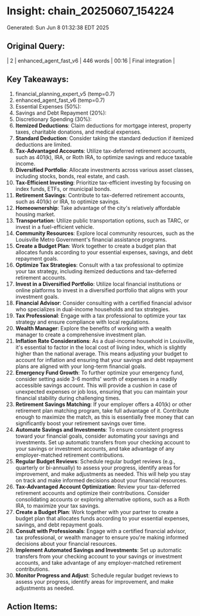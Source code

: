 # Insight: chain_20250607_154224
Generated: Sun Jun  8 01:32:38 EDT 2025

## Original Query:
| 2 | enhanced_agent_fast_v6 | 446 words | 00:16 | Final integration |

## Key Takeaways:
1. financial_planning_expert_v5 (temp=0.7)
2. enhanced_agent_fast_v6 (temp=0.7)
1. Essential Expenses (50%):
2. Savings and Debt Repayment (20%):
3. Discretionary Spending (30%):
1. **Itemized Deductions**: Claim deductions for mortgage interest, property taxes, charitable donations, and medical expenses.
2. **Standard Deduction**: Consider taking the standard deduction if itemized deductions are limited.
3. **Tax-Advantaged Accounts**: Utilize tax-deferred retirement accounts, such as 401(k), IRA, or Roth IRA, to optimize savings and reduce taxable income.
1. **Diversified Portfolio**: Allocate investments across various asset classes, including stocks, bonds, real estate, and cash.
2. **Tax-Efficient Investing**: Prioritize tax-efficient investing by focusing on index funds, ETFs, or municipal bonds.
3. **Retirement Savings**: Contribute to tax-deferred retirement accounts, such as 401(k) or IRA, to optimize savings.
1. **Homeownership**: Take advantage of the city's relatively affordable housing market.
2. **Transportation**: Utilize public transportation options, such as TARC, or invest in a fuel-efficient vehicle.
3. **Community Resources**: Explore local community resources, such as the Louisville Metro Government's financial assistance programs.
1. **Create a Budget Plan**: Work together to create a budget plan that allocates funds according to your essential expenses, savings, and debt repayment goals.
2. **Optimize Tax Strategies**: Consult with a tax professional to optimize your tax strategy, including itemized deductions and tax-deferred retirement accounts.
3. **Invest in a Diversified Portfolio**: Utilize local financial institutions or online platforms to invest in a diversified portfolio that aligns with your investment goals.
1. **Financial Advisor**: Consider consulting with a certified financial advisor who specializes in dual-income households and tax strategies.
2. **Tax Professional**: Engage with a tax professional to optimize your tax strategy and ensure compliance with local regulations.
3. **Wealth Manager**: Explore the benefits of working with a wealth manager to create a comprehensive investment plan.
1. **Inflation Rate Considerations**: As a dual-income household in Louisville, it's essential to factor in the local cost of living index, which is slightly higher than the national average. This means adjusting your budget to account for inflation and ensuring that your savings and debt repayment plans are aligned with your long-term financial goals.
2. **Emergency Fund Growth**: To further optimize your emergency fund, consider setting aside 3-6 months' worth of expenses in a readily accessible savings account. This will provide a cushion in case of unexpected expenses or job loss, ensuring that you can maintain your financial stability during challenging times.
3. **Retirement Savings Matching**: If your employer offers a 401(k) or other retirement plan matching program, take full advantage of it. Contribute enough to maximize the match, as this is essentially free money that can significantly boost your retirement savings over time.
1. **Automate Savings and Investments**: To ensure consistent progress toward your financial goals, consider automating your savings and investments. Set up automatic transfers from your checking account to your savings or investment accounts, and take advantage of any employer-matched retirement contributions.
2. **Regular Budget Reviews**: Schedule regular budget reviews (e.g., quarterly or bi-annually) to assess your progress, identify areas for improvement, and make adjustments as needed. This will help you stay on track and make informed decisions about your financial resources.
3. **Tax-Advantaged Account Optimization**: Review your tax-deferred retirement accounts and optimize their contributions. Consider consolidating accounts or exploring alternative options, such as a Roth IRA, to maximize your tax savings.
1. **Create a Budget Plan**: Work together with your partner to create a budget plan that allocates funds according to your essential expenses, savings, and debt repayment goals.
2. **Consult with Professionals**: Engage with a certified financial advisor, tax professional, or wealth manager to ensure you're making informed decisions about your financial resources.
3. **Implement Automated Savings and Investments**: Set up automatic transfers from your checking account to your savings or investment accounts, and take advantage of any employer-matched retirement contributions.
4. **Monitor Progress and Adjust**: Schedule regular budget reviews to assess your progress, identify areas for improvement, and make adjustments as needed.

## Action Items:
